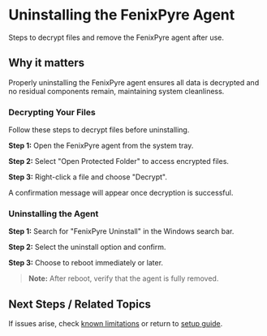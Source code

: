 # Uninstalling the FenixPyre Agent

Steps to decrypt files and remove the FenixPyre agent after use.


## Why it matters
Properly uninstalling the FenixPyre agent ensures all data is decrypted and no residual components remain, maintaining system cleanliness.

### Decrypting Your Files
Follow these steps to decrypt files before uninstalling.

**Step 1:** Open the FenixPyre agent from the system tray.

<!-- IMG: ./media/09-troubleshooting-&-faq/system-tray.png | Alt: FenixPyre system tray icon -->

**Step 2:** Select "Open Protected Folder" to access encrypted files.

**Step 3:** Right-click a file and choose "Decrypt".

<!-- IMG: ./media/09-troubleshooting-&-faq/decrypt-file.png | Alt: Right-click decrypt option -->

A confirmation message will appear once decryption is successful.

### Uninstalling the Agent
**Step 1:** Search for "FenixPyre Uninstall" in the Windows search bar.

**Step 2:** Select the uninstall option and confirm.

**Step 3:** Choose to reboot immediately or later.

> **Note:** After reboot, verify that the agent is fully removed.

## Next Steps / Related Topics
If issues arise, check [known limitations](../09-troubleshooting-&-faq/known-limitations.md) or return to [setup guide](../03-setup-&-installation/index.md).
